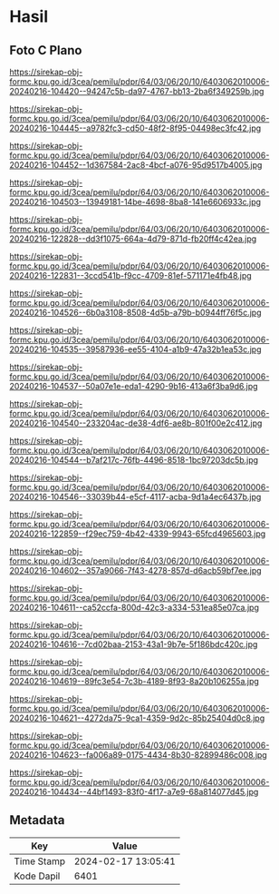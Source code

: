 # Hasil

## Foto C Plano

https://sirekap-obj-formc.kpu.go.id/3cea/pemilu/pdpr/64/03/06/20/10/6403062010006-20240216-104420--94247c5b-da97-4767-bb13-2ba6f349259b.jpg

https://sirekap-obj-formc.kpu.go.id/3cea/pemilu/pdpr/64/03/06/20/10/6403062010006-20240216-104445--a9782fc3-cd50-48f2-8f95-04498ec3fc42.jpg

https://sirekap-obj-formc.kpu.go.id/3cea/pemilu/pdpr/64/03/06/20/10/6403062010006-20240216-104452--1d367584-2ac8-4bcf-a076-95d9517b4005.jpg

https://sirekap-obj-formc.kpu.go.id/3cea/pemilu/pdpr/64/03/06/20/10/6403062010006-20240216-104503--13949181-14be-4698-8ba8-141e6606933c.jpg

https://sirekap-obj-formc.kpu.go.id/3cea/pemilu/pdpr/64/03/06/20/10/6403062010006-20240216-122828--dd3f1075-664a-4d79-871d-fb20ff4c42ea.jpg

https://sirekap-obj-formc.kpu.go.id/3cea/pemilu/pdpr/64/03/06/20/10/6403062010006-20240216-122831--3ccd541b-f9cc-4709-81ef-571171e4fb48.jpg

https://sirekap-obj-formc.kpu.go.id/3cea/pemilu/pdpr/64/03/06/20/10/6403062010006-20240216-104526--6b0a3108-8508-4d5b-a79b-b0944ff76f5c.jpg

https://sirekap-obj-formc.kpu.go.id/3cea/pemilu/pdpr/64/03/06/20/10/6403062010006-20240216-104535--39587936-ee55-4104-a1b9-47a32b1ea53c.jpg

https://sirekap-obj-formc.kpu.go.id/3cea/pemilu/pdpr/64/03/06/20/10/6403062010006-20240216-104537--50a07e1e-eda1-4290-9b16-413a6f3ba9d6.jpg

https://sirekap-obj-formc.kpu.go.id/3cea/pemilu/pdpr/64/03/06/20/10/6403062010006-20240216-104540--233204ac-de38-4df6-ae8b-801f00e2c412.jpg

https://sirekap-obj-formc.kpu.go.id/3cea/pemilu/pdpr/64/03/06/20/10/6403062010006-20240216-104544--b7af217c-76fb-4496-8518-1bc97203dc5b.jpg

https://sirekap-obj-formc.kpu.go.id/3cea/pemilu/pdpr/64/03/06/20/10/6403062010006-20240216-104546--33039b44-e5cf-4117-acba-9d1a4ec6437b.jpg

https://sirekap-obj-formc.kpu.go.id/3cea/pemilu/pdpr/64/03/06/20/10/6403062010006-20240216-122859--f29ec759-4b42-4339-9943-65fcd4965603.jpg

https://sirekap-obj-formc.kpu.go.id/3cea/pemilu/pdpr/64/03/06/20/10/6403062010006-20240216-104602--357a9066-7f43-4278-857d-d6acb59bf7ee.jpg

https://sirekap-obj-formc.kpu.go.id/3cea/pemilu/pdpr/64/03/06/20/10/6403062010006-20240216-104611--ca52ccfa-800d-42c3-a334-531ea85e07ca.jpg

https://sirekap-obj-formc.kpu.go.id/3cea/pemilu/pdpr/64/03/06/20/10/6403062010006-20240216-104616--7cd02baa-2153-43a1-9b7e-5f186bdc420c.jpg

https://sirekap-obj-formc.kpu.go.id/3cea/pemilu/pdpr/64/03/06/20/10/6403062010006-20240216-104619--89fc3e54-7c3b-4189-8f93-8a20b106255a.jpg

https://sirekap-obj-formc.kpu.go.id/3cea/pemilu/pdpr/64/03/06/20/10/6403062010006-20240216-104621--4272da75-9ca1-4359-9d2c-85b25404d0c8.jpg

https://sirekap-obj-formc.kpu.go.id/3cea/pemilu/pdpr/64/03/06/20/10/6403062010006-20240216-104623--fa006a89-0175-4434-8b30-82899486c008.jpg

https://sirekap-obj-formc.kpu.go.id/3cea/pemilu/pdpr/64/03/06/20/10/6403062010006-20240216-104434--44bf1493-83f0-4f17-a7e9-68a814077d45.jpg


## Metadata

| Key        | Value               |
| ---------- | ------------------- |
| Time Stamp | 2024-02-17 13:05:41 |
| Kode Dapil | 6401                |




